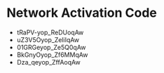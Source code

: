 # Network Activation Code
* tRaPV-yop_ReDUoqAw
* uZ3V5Oyop_ZeliIqAw
* 01GRGeyop_Ze5Q0qAw
* BkGnyOyop_Zf6MMqAw
* Dza_qeyop_ZffAoqAw